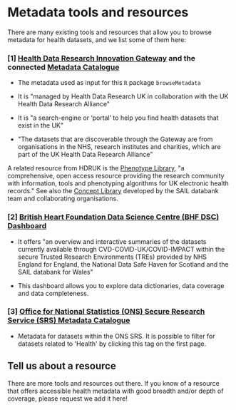 # Metadata tools and resources

There are many existing tools and resources that allow you to browse metadata for health datasets, and we list some of them here:

### [1] [Health Data Research Innovation Gateway](https://web.www.healthdatagateway.org/search?search=&datasetSort=latest&tab=Datasets) and the connected [Metadata Catalogue](https://modelcatalogue.cs.ox.ac.uk/hdruk_live/)

- The metadata used as input for this `R` package `browseMetadata`

- It is "managed by Health Data Research UK in collaboration with the UK Health Data Research Alliance"

- It is "a search-engine or ‘portal’ to help you find health datasets that exist in the UK"

- "The datasets that are discoverable through the Gateway are from organisations in the NHS, research institutes and charities, which are part of the UK Health Data Research Alliance"

A related resource from HDRUK is the [Phenotype Library](https://phenotypes.healthdatagateway.org), "a comprehensive, open access resource providing the research community with information, tools and phenotyping algorithms for UK electronic health records." See also the [Concept Library](https://conceptlibrary.saildatabank.com) developed by the SAIL databank team and collaborating organisations. 
    
### [2] [British Heart Foundation Data Science Centre (BHF DSC) Dashboard](https://bhf-dsc-hds.shinyapps.io/cvd-covid-tre-dashboard) 

- It offers "an overview and interactive summaries of the datasets currently available through CVD-COVID-UK/COVID-IMPACT within the secure Trusted Research Environments (TREs) provided by NHS England for England, the National Data Safe Haven for Scotland and the SAIL databank for Wales"

- This dashboard allows you to explore data dictionaries, data coverage and data completeness.

### [3] [Office for National Statistics (ONS) Secure Research Service (SRS) Metadata Catalogue](https://ons.metadata.works/)

- Metadata for datasets within the ONS SRS. It is possible to filter for datasets related to 'Health' by clicking this tag on the first page.

## Tell us about a resource

There are more tools and resources out there. If you know of a resource that offers accessible health metadata with good breadth and/or depth of coverage, please request we add it here!

